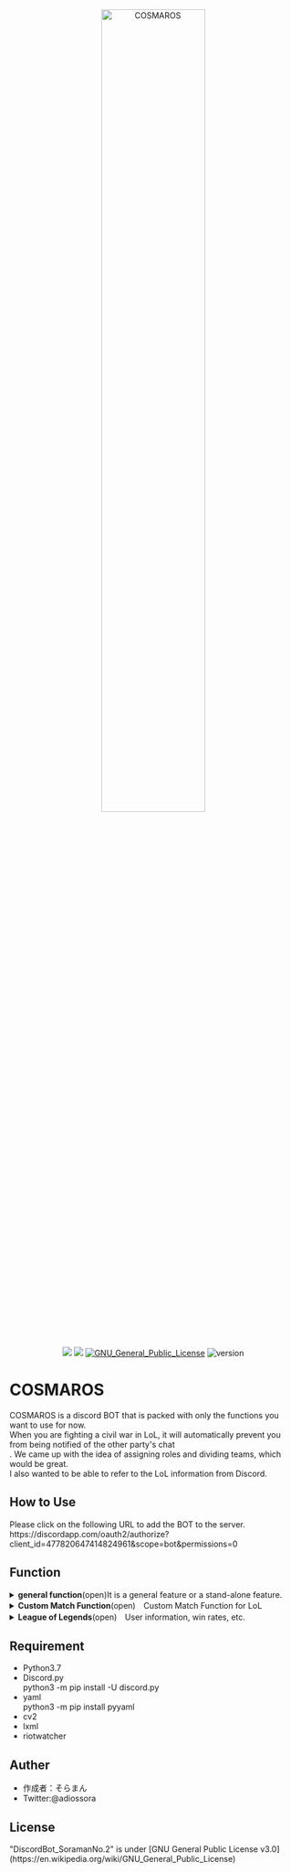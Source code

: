 <div align="center">
<img width="60%" src="https://user-images.githubusercontent.com/11624644/79453042-1227d600-8024-11ea-83ad-42f799b0eade.png" alt="COSMAROS"><br>
<img src="https://img.shields.io/badge/-Python-F9DC3E.svg?logo=python&style=flat">
<img src="https://img.shields.io/badge/-Discord-f0b686.svg?logo=discord&style=flat">
<a href="https://en.wikipedia.org/wiki/GNU_General_Public_License"><img src="http://img.shields.io/badge/license-GPL-blue.svg?style=flat" alt="GNU_General_Public_License"></a>
<img src="https://img.shields.io/badge/version-v0.9.0-ff7964.svg" alt="version">
</div>
<h1>COSMAROS</h1>
COSMAROS is a discord BOT that is packed with only the functions you want to use for now. <br>
When you are fighting a civil war in LoL, it will automatically prevent you from being notified of the other party's chat<br>.
We came up with the idea of assigning roles and dividing teams, which would be great. <br>
I also wanted to be able to refer to the LoL information from Discord. <br>


<h2>How to Use</h2>
Please click on the following URL to add the BOT to the server.<br>
https://discordapp.com/oauth2/authorize?client_id=477820647414824961&scope=bot&permissions=0

<h2>Function</h2>
<details>
  <summary><b>general function</b>(open)It is a general feature or a stand-alone feature.</summary>
  <ul>
    <li><b>ping</b></li>「pong!to return
    <li><b>mention</b></li>Mentions are sent back to the sender.
    <li><b>help</b></li>Displays help for the command. Page transitions are made possible by pressing the reaction arrow.  After 30 seconds without any reaction, the reaction will be stopped.
    <li><b>role add</b></li>Assigns a position to the user who entered the command.(It only works in Soloman Land.)
    <li><b>そらまん</b></li>「呼んだ？」to return
  </ul>
</details>
<details>
  <summary><b>Custom Match Function</b>(open)　Custom Match Function for LoL</summary>
  <br>
  You can prevent eavesdropping on the chat by assigning teams and positions during custom matches in LoL, and prevent accidental entry and exit of voice chat.<br>
  <br>
  <h3>premise</h3>
  This feature is premised on the following text, voice channels. Position needed. <br>
  More user-configurable features will be added at a later date. <br>
  Assigning roles to their own text and voice channels will save you trouble. <br>
  <br>
  <table>
    <tr>
      <th>textchannel</th>
      <th>voicechannel</th>
      <th>role</th>
    </tr>
    <tr>
      <th></th>
      <th>custom_general</th>
      <th></th>
    </tr>
    <tr>
      <th>custom-1</th>
      <th>Custom-1</th>
      <th>Custom-1</th>
    </tr>
    <tr>
      <th>custom-2</th>
      <th>Custom-2</th>
      <th>Custom-2</th>
    </tr>
  </table>
  <ul>
    <li><b>custom start</b></li>
    10 people in the "custom_general" voice channel will be automatically assigned to 2 teams and given a position at the same time.
    If there are more than 10 people, 10 people will be selected at random; no more than 10 people will be available.
    <details>
      <summary>preview</summary>
      <img width="80%" src="https://user-images.githubusercontent.com/11624644/76347968-d1fd7580-634a-11ea-9e5a-a597298086ee.gif" alt="custom_start">
    </details>
    <li><b>custom suffle</b></li>
    Completely shuffle the assigned teams and assign them to the two teams again.
    <details>
      <summary>preview</summary>
      <img width="80%" src="https://user-images.githubusercontent.com/11624644/76348957-7633ec00-634c-11ea-9a39-e7d1c59c2e93.gif" alt="custom_start">
    </details>
    <li><b>custom list</b></li>
    View a list of all 10 members, regardless of team.
    <details>
      <summary>preview</summary>
      <img width="80%" src="https://user-images.githubusercontent.com/11624644/76348417-81d2e300-634b-11ea-8dd2-0f0bf7dad1a6.gif" alt="custom_start">
    </details>
    <li><b>custom teamlist</b></li>
    Displays a list of members by team.
    <details>
      <summary>preview</summary>
      <img width="80%" src="https://user-images.githubusercontent.com/11624644/76348431-88f9f100-634b-11ea-8ed0-9cc662582943.gif" alt="custom_start">
    </details>
    <li><b>custom change [number] [number]</b></li>
    You can move members between teams by specifying the number displayed in the team member list.
    <details>
      <summary>preview</summary>
      <img width="80%" src="https://user-images.githubusercontent.com/11624644/76408908-09166a00-63d1-11ea-9099-c6e9c43c51d4.gif" alt="custom_start">
    </details>
    <li><b>custom win [red or blue]</b></li>
    By specifying the winning team, all team members will receive an additional 1 win.
    <li><b>custom result</b></li>
    Shows the members with the most wins by the end of the team allocation function.
    <details>
      <summary>preview</summary>
      <img width="80%" src="https://user-images.githubusercontent.com/11624644/76348957-7633ec00-634c-11ea-9a39-e7d1c59c2e93.gif" alt="custom_start">
    </details>
    <li><b>custom end</b></li>
    Ends the sorting function. Auto-removal of the position assigned to the member, log reset of the dedicated text channel, and reset of the battle record.
    <details>
      <summary>preview</summary>
      <img width="80%" src="https://user-images.githubusercontent.com/11624644/76348471-99aa6700-634b-11ea-83b1-16a93a4fd979.gif" alt="custom_start">
    </details>
  </ul>
</details>
<details>
  <summary><b>League of Legends</b>(open)　User information, win rates, etc.</summary>
  <ul>
    <li>lol status <Summoner Name></li>
    The summoner's name, level, and current ranked battle tier are displayed.
    <details>
      <summary>preview</summary>
      <img width="80%" src="https://user-images.githubusercontent.com/11624644/76987294-49a05580-6986-11ea-9dc6-68e75b2a248d.gif" alt="custom_start">
    </details>
  </ul>
  <ul>
    <li>lol free</li>
    View the free champions available for free this week.
    <details>
      <summary>preview</summary>
      <img width="80%" src="https://user-images.githubusercontent.com/11624644/76987292-486f2880-6986-11ea-8376-91684fd61bf6.gif" alt="custom_start">
    </details>
  </ul>
</details>

<h2>Requirement</h2>
<ul>
  <li>Python3.7</li>
  <li>Discord.py</li>
  python3 -m pip install -U discord.py
  <li>yaml</li>
  python3 -m pip install pyyaml
  <li>cv2</li>
  <li>lxml</li>
  <li>riotwatcher</li>
</ul>
<h2>Auther</h2>
<ul>
  <li>作成者：そらまん</li>
  <li>Twitter:@adiossora</li>
</ul>
<h2>License</h2>
"DiscordBot_SoramanNo.2" is under [GNU General Public License v3.0](https://en.wikipedia.org/wiki/GNU_General_Public_License)
